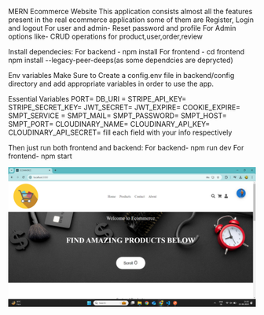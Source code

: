 MERN Ecommerce Website
This application consists almost all the features present in the real ecommerce application some of them are
Register, Login and logout
For user and admin- Reset password and profile
For Admin options like- CRUD operations for product,user,order,review

Install dependecies:
For backend - npm install 
For frontend - cd frontend npm install --legacy-peer-deeps(as some dependcies are deprycted)

Env variables
Make Sure to Create a config.env file in backend/config directory and add appropriate variables in order to use the app.

Essential Variables 
PORT= DB_URI = STRIPE_API_KEY= STRIPE_SECRET_KEY= JWT_SECRET= JWT_EXPIRE= COOKIE_EXPIRE= SMPT_SERVICE = SMPT_MAIL= SMPT_PASSWORD= SMPT_HOST= SMPT_PORT= CLOUDINARY_NAME= CLOUDINARY_API_KEY= CLOUDINARY_API_SECRET= fill each field with your info respectively

Then just run both frontend and backend:
For backend- npm run dev
For frontend- npm start

![alt text](<Screenshot (62).png>)